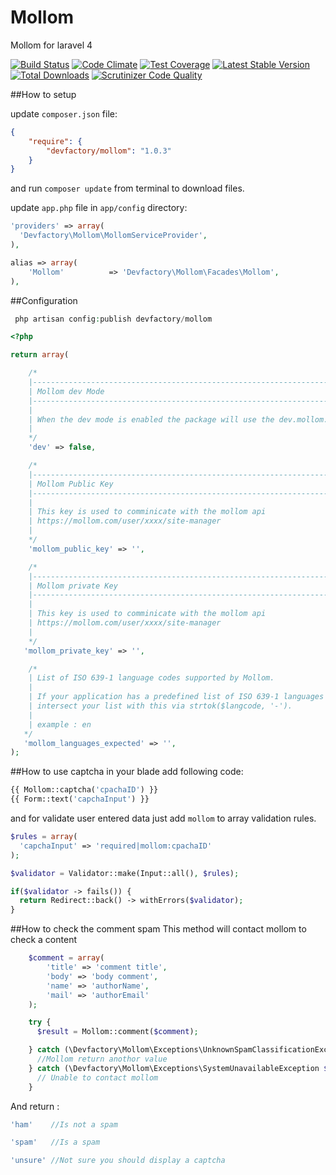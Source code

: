 Mollom
======

Mollom for laravel 4

[![Build Status](https://travis-ci.org/DevFactoryCH/Mollom.svg)](https://travis-ci.org/DevFactoryCH/mollom)
[![Code Climate](https://codeclimate.com/github/DevFactoryCH/mollom/badges/gpa.svg)](https://codeclimate.com/github/DevFactoryCH/mollom)
[![Test Coverage](https://codeclimate.com/github/DevFactoryCH/mollom/badges/coverage.svg)](https://codeclimate.com/github/DevFactoryCH/mollom)
[![Latest Stable Version](https://poser.pugx.org/devfactory/mollom/v/stable.svg)](https://packagist.org/packages/devfactory/mollom)
[![Total Downloads](https://poser.pugx.org/devfactory/mollom/downloads.svg)](https://packagist.org/packages/devfactory/mollom)
[![Scrutinizer Code Quality](https://scrutinizer-ci.com/g/DevFactoryCH/mollom/badges/quality-score.png?b=master)](https://scrutinizer-ci.com/g/DevFactoryCH/mollom/?branch=master)

##How to setup

update `composer.json` file:

```json
{
    "require": {
        "devfactory/mollom": "1.0.3"
    }
}
```

and run `composer update` from terminal to download files.

update `app.php` file in `app/config` directory:

```php
'providers' => array(
  'Devfactory\Mollom\MollomServiceProvider',
),
```

```php
alias => array(
    'Mollom'          => 'Devfactory\Mollom\Facades\Mollom',
),
```

##Configuration

```php
 php artisan config:publish devfactory/mollom
```

```php
<?php

return array(

	/*
	|--------------------------------------------------------------------------
	| Mollom dev Mode
	|--------------------------------------------------------------------------
	|
	| When the dev mode is enabled the package will use the dev.mollom.com api
	|
	*/
    'dev' => false,

	/*
	|--------------------------------------------------------------------------
	| Mollom Public Key
	|--------------------------------------------------------------------------
	|
	| This key is used to comminicate with the mollom api
    | https://mollom.com/user/xxxx/site-manager
	|
	*/
    'mollom_public_key' => '',

	/*
	|--------------------------------------------------------------------------
	| Mollom private Key
	|--------------------------------------------------------------------------
	|
	| This key is used to comminicate with the mollom api
    | https://mollom.com/user/xxxx/site-manager
    |
    */
   'mollom_private_key' => '',

    /*
    | List of ISO 639-1 language codes supported by Mollom.
    |
    | If your application has a predefined list of ISO 639-1 languages already,
    | intersect your list with this via strtok($langcode, '-').
    |
    | example : en
   */
   'mollom_languages_expected' => '',
);

```

##How to use captcha
in your blade add following code:

```php
{{ Mollom::captcha('cpachaID') }}
{{ Form::text('capchaInput') }}

```

and for validate user entered data just add `mollom` to array validation rules.

```php
$rules = array(
  'capchaInput' => 'required|mollom:cpachaID'
);

$validator = Validator::make(Input::all(), $rules);

if($validator -> fails()) {
  return Redirect::back() -> withErrors($validator);
}
```

##How to check the comment spam
This method will contact mollom to check a content

```php
    $comment = array(
        'title' => 'comment title',
        'body' => 'body comment',
        'name' => 'authorName',
        'mail' => 'authorEmail'
    );

    try {
      $result = Mollom::comment($comment);

    } catch (\Devfactory\Mollom\Exceptions\UnknownSpamClassificationException $e) {
      //Mollom return anothor value
    } catch (\Devfactory\Mollom\Exceptions\SystemUnavailableException $e) {
      // Unable to contact mollom
    }
```
And return :

```php
'ham'    //Is not a spam

'spam'   //Is a spam

'unsure' //Not sure you should display a captcha
```
